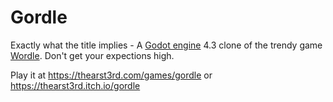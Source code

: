 # Gordle

Exactly what the title implies - A [Godot engine](https://godotengine.org/) 4.3 clone of the trendy game [Wordle](https://www.nytimes.com/games/wordle/index.html). Don't get your expections high.

Play it at https://thearst3rd.com/games/gordle or https://thearst3rd.itch.io/gordle
